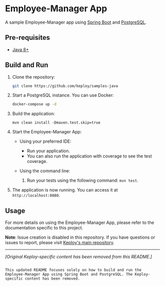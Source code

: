 
# Employee-Manager App

A sample Employee-Manager app using [Spring Boot](https://spring.io) and [PostgreSQL](https://www.postgresql.org).

## Pre-requisites

- [Java 8+](https://docs.spring.io/spring-boot/docs/current/reference/html/getting-started.html#getting-started.installing)

## Build and Run

1. Clone the repository:

   ```bash
   git clone https://github.com/keploy/samples-java
   ```

2. Start a PostgreSQL instance. You can use Docker:

   ```bash
   docker-compose up -d
   ```

3. Build the application:

   ```shell
   mvn clean install -Dmaven.test.skip=true
   ```

4. Start the Employee-Manager App:

   - Using your preferred IDE:

     - Run your application.
     - You can also run the application with coverage to see the test coverage.

   - Using the command line:

     1. Run your tests using the following command: `mvn test`.

5. The application is now running. You can access it at `http://localhost:8080`.

## Usage

For more details on using the Employee-Manager App, please refer to the documentation specific to this project.

**Note**: Issue creation is disabled in this repository. If you have questions or issues to report, please visit [Keploy's main repository](https://github.com/keploy/keploy/issues/new/choose).

---

_[Original Keploy-specific content has been removed from this README.]_
```

This updated README focuses solely on how to build and run the Employee-Manager App using Spring Boot and PostgreSQL. The Keploy-specific content has been removed.
